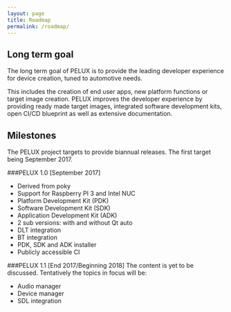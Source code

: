 ```yaml
---
layout: page
title: Roadmap
permalink: /roadmap/
---
```


## Long term goal

The long term goal of PELUX is to provide the leading developer experience for device creation, tuned to automotive needs.

This includes the creation of end user apps, new platform functions or target image creation. PELUX improves the developer experience by providing ready made target images, integrated software development kits, open CI/CD blueprint as well as extensive documentation.

## Milestones

The PELUX project targets to provide biannual releases. The first target being September 2017.

###PELUX 1.0 [September 2017]
- Derived from poky
- Support for Raspberry PI 3 and Intel NUC
- Platform Development Kit (PDK)
- Software Development Kit (SDK)
- Application Development Kit (ADK)
- 2 sub versions: with and without Qt auto
- DLT integration
- BT integration
- PDK, SDK and ADK installer
- Publicly accessible CI

###PELUX 1.1 [End 2017/Beginning 2018]
The content is yet to be discussed. Tentatively the topics in focus will be:

- Audio manager
- Device manager
- SDL integration
